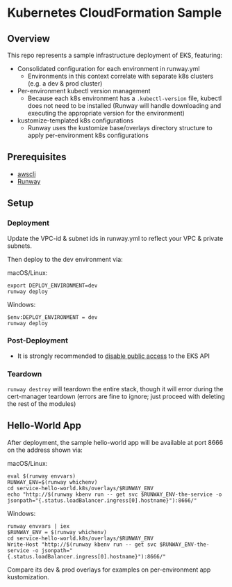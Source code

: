 # Kubernetes CloudFormation Sample

## Overview

This repo represents a sample infrastructure deployment of EKS, featuring:

* Consolidated configuration for each environment in runway.yml
  * Environments in this context correlate with separate k8s clusters (e.g. a dev & prod cluster)
* Per-environment kubectl version management
  * Because each k8s environment has a `.kubectl-version` file, kubectl does not need to be installed (Runway will handle downloading and executing the appropriate version for the environment)
* kustomize-templated k8s configurations
  * Runway uses the kustomize base/overlays directory structure to apply per-environment k8s configurations

## Prerequisites

* [awscli](https://docs.aws.amazon.com/cli/latest/userguide/cli-chap-install.html)
* [Runway](https://pypi.org/project/runway/)


## Setup

### Deployment

Update the VPC-id & subnet ids in runway.yml to reflect your VPC & private subnets.

Then deploy to the dev environment via:

macOS/Linux:

```
export DEPLOY_ENVIRONMENT=dev
runway deploy
```

Windows:

```
$env:DEPLOY_ENVIRONMENT = dev
runway deploy
```

### Post-Deployment

* It is strongly recommended to [disable public access](https://docs.aws.amazon.com/eks/latest/userguide/cluster-endpoint.html#modify-endpoint-access) to the EKS API

### Teardown

`runway destroy` will teardown the entire stack, though it will error during the cert-manager teardown (errors are fine to ignore; just proceed with deleting the rest of the modules)

## Hello-World App

After deployment, the sample hello-world app will be available at port 8666 on the address shown via:

macOS/Linux:

```
eval $(runway envvars)
RUNWAY_ENV=$(runway whichenv)
cd service-hello-world.k8s/overlays/$RUNWAY_ENV
echo "http://$(runway kbenv run -- get svc $RUNWAY_ENV-the-service -o jsonpath="{.status.loadBalancer.ingress[0].hostname}"):8666/"
```

Windows:

```
runway envvars | iex
$RUNWAY_ENV = $(runway whichenv)
cd service-hello-world.k8s/overlays/$RUNWAY_ENV
Write-Host "http://$(runway kbenv run -- get svc $RUNWAY_ENV-the-service -o jsonpath="{.status.loadBalancer.ingress[0].hostname}"):8666/"
```

Compare its dev & prod overlays for examples on per-environment app kustomization.
